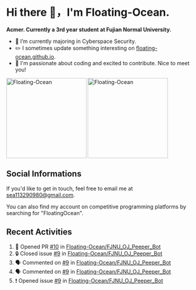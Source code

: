# Hi there 👋，I'm Floating-Ocean.

**Acmer. Currently a 3rd year student at Fujian Normal University.**

- 🔭 I’m currently majoring in Cyberspace Security.
- ✏️ I sometimes update something interesting on [floating-ocean.github.io](https://floating-ocean.github.io/).
- 👯 I'm passionate about coding and excited to contribute. Nice to meet you!

<p><img align="left" height="212" src="https://readme-stats-eta-flame.vercel.app/api/top-langs?username=Floating-Ocean&show_icons=true&locale=en&layout=donut&&hide=html&border_radius=16" alt="Floating-Ocean" /></p>

<p><img align="center" height="212" src="https://readme-stats-eta-flame.vercel.app/api?username=Floating-Ocean&show_icons=true&locale=en&exclude_repo=Floating-Ocean.github.io&border_radius=16&rank_icon=github&show=reviews" alt="Floating-Ocean" /></p>

## Social Informations

If you'd like to get in touch, feel free to email me at [sea113290980@gmail.com](mailto:sea113290980@gmail.com).

You can also find my account on competitive programming platforms by searching for "FloatingOcean".

## Recent Activities
<!--START_SECTION:activity-->
1. 💪 Opened PR [#10](https://github.com/Floating-Ocean/FJNU_OJ_Peeper_Bot/pull/10) in [Floating-Ocean/FJNU_OJ_Peeper_Bot](https://github.com/Floating-Ocean/FJNU_OJ_Peeper_Bot)
2. 🔒 Closed issue [#9](https://github.com/Floating-Ocean/FJNU_OJ_Peeper_Bot/issues/9) in [Floating-Ocean/FJNU_OJ_Peeper_Bot](https://github.com/Floating-Ocean/FJNU_OJ_Peeper_Bot)
3. 🗣 Commented on [#9](https://github.com/Floating-Ocean/FJNU_OJ_Peeper_Bot/issues/9#issuecomment-2727573766) in [Floating-Ocean/FJNU_OJ_Peeper_Bot](https://github.com/Floating-Ocean/FJNU_OJ_Peeper_Bot)
4. 🗣 Commented on [#9](https://github.com/Floating-Ocean/FJNU_OJ_Peeper_Bot/issues/9#issuecomment-2708194673) in [Floating-Ocean/FJNU_OJ_Peeper_Bot](https://github.com/Floating-Ocean/FJNU_OJ_Peeper_Bot)
5. ❗ Opened issue [#9](https://github.com/Floating-Ocean/FJNU_OJ_Peeper_Bot/issues/9) in [Floating-Ocean/FJNU_OJ_Peeper_Bot](https://github.com/Floating-Ocean/FJNU_OJ_Peeper_Bot)
<!--END_SECTION:activity-->


